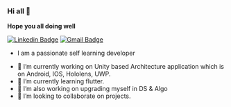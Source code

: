 ### Hi all 👋
**Hope you all doing well**

[![Linkedin Badge](https://img.shields.io/badge/-PradeepHGK-blue?style=social&logo=Linkedin&logoColor=blue&link=https://www.linkedin.com/in/pradeephgk/)](https://www.linkedin.com/in/pradeephgk/) 
[![Gmail Badge](https://img.shields.io/badge/-PradeepHGK-c14438?style=social&logo=Gmail&logoColor=red&link=mailto:pradeephari1594@gmail.com)](mailto:pradeephari1594@gmail.com)


* I am a passionate self learning developer 
- 🔭 I’m currently working on Unity based Architecture application which is on Android, IOS, Hololens, UWP.
- 🌱 I’m currently learning flutter.
- 🤔 I’m also working on upgrading myself in DS & Algo
- 👯 I’m looking to collaborate on projects.

  
  

<!--

[![GitHub](https://img.shields.io/github.com/PradeepHGK?label=Follow&style=social)](https://github.com/PradeepHGK?tab=repositories) 

[![GitHub followers](https://img.shields.io/github/followers/Shivansh2407?label=Follow&style=social)](https://github.com/Shivansh2407/?tab=follow) 
- 📫 How to reach me:
* [LinkedIn](www.linkedin.com/in/pradeephgk)
**PradeepHGK/PradeepHGK** is a ✨ _special_ ✨ repository because its `README.md` (this file) appears on your GitHub profile.

Here are some ideas to get you started:

- 🔭 I’m currently working on ...
- 🌱 I’m currently learning ...
- 👯 I’m looking to collaborate on ...
- 🤔 I’m looking for help with ...
- 💬 Ask me about ...
- 📫 How to reach me: ...
- 😄 Pronouns: ...
- ⚡ Fun fact: ...
-->
